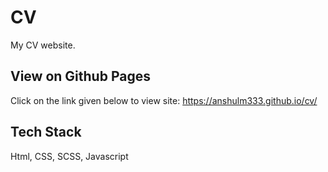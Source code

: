 
# CV

My CV website.


## View on Github Pages

 Click on the link given below to view site:
 https://anshulm333.github.io/cv/


## Tech Stack

Html, CSS, SCSS, Javascript

